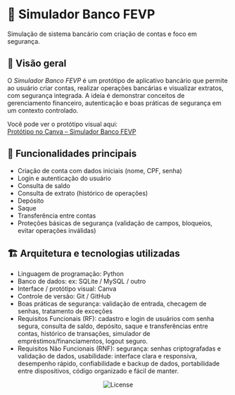 # 🏦 Simulador Banco FEVP



Simulação de sistema bancário com criação de contas e foco em segurança.

## 📖 Visão geral  
O *Simulador Banco FEVP* é um protótipo de aplicativo bancário que permite ao usuário criar contas, realizar operações bancárias e visualizar extratos, com segurança integrada. A ideia é demonstrar conceitos de gerenciamento financeiro, autenticação e boas práticas de segurança em um contexto controlado.

Você pode ver o protótipo visual aqui:  
[Protótipo no Canva – Simulador Banco FEVP](https://facsenacpe-tech.my.canva.site/simulador-banco-fevp)

## 🔐 Funcionalidades principais  
- Criação de conta com dados iniciais (nome, CPF, senha)  
- Login e autenticação do usuário  
- Consulta de saldo  
- Consulta de extrato (histórico de operações)  
- Depósito  
- Saque  
- Transferência entre contas  
- Proteções básicas de segurança (validação de campos, bloqueios, evitar operações inválidas)  

## 🏗️ Arquitetura e tecnologias utilizadas  
- Linguagem de programação: Python  
- Banco de dados: ex: SQLite / MySQL / outro  
- Interface / protótipo visual: Canva  
- Controle de versão: Git / GitHub  
- Boas práticas de segurança: validação de entrada, checagem de senhas, tratamento de exceções
- Requisitos Funcionais (RF): cadastro e login de usuários com senha segura, consulta de saldo, depósito, saque e transferências entre contas, histórico de transações, simulador de empréstimos/financiamentos, logout seguro.
- Requisitos Não Funcionais (RNF): segurança: senhas criptografadas e validação de dados, usabilidade: interface clara e responsiva, desempenho rápido, confiabilidade e backup de dados, portabilidade entre dispositivos, código organizado e fácil de manter.



<p align="center">
  <img alt="License" src="https://img.shields.io/static/v1?label=license&message=MIT&color=49AA26&labelColor=000000">
</p> 
